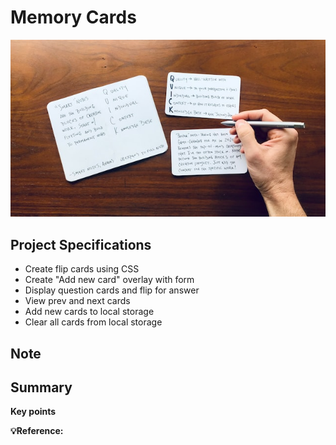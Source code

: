 # Memory Cards

![image](../assets/image/memory-cards.jpg)

## Project Specifications

- Create flip cards using CSS
- Create "Add new card" overlay with form
- Display question cards and flip for answer
- View prev and next cards
- Add new cards to local storage
- Clear all cards from local storage

## Note

## Summary

**Key points**

**💡Reference:**

>
